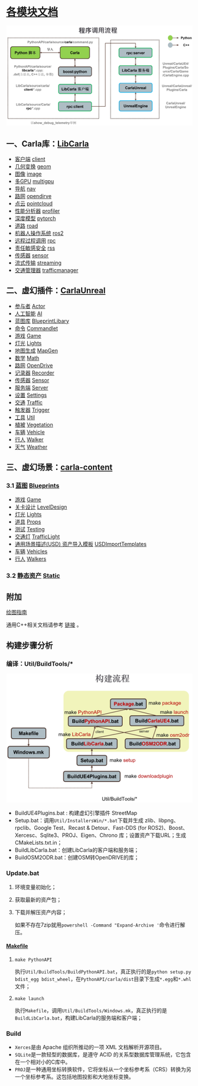 # [各模块文档]()

![CARLA Modules](img/build_modules.jpg)

## 一、Carla库：[LibCarla](https://openhutb.github.io/carla_cpp/dir_b14cdd661f9a7048a44f1771cd402401.html)
* [客户端](./modules/client.md) [client](https://openhutb.github.io/carla_cpp/dir_64d7bb605f27024d49af86070bd3f0b6.html)
* [几何变换](./modules/geom.md) [geom](https://openhutb.github.io/carla_cpp/dir_8b032d9d353dba85c86dc5364d785bbe.html)
* [图像](./modules/image.md) [image](https://openhutb.github.io/carla_cpp/dir_f5e43f88654384cf885b20b39b543425.html)
* [多GPU](modules/multigpu.md) [multigpu](https://openhutb.github.io/carla_cpp/dir_a2af28fa3ae0e0a62585ff5a8c898ebe.html)
* [导航](modules/nav.md) [nav](https://openhutb.github.io/carla_cpp/dir_ad0f87b2245230d21b267626b2c7750a.html)
* [路网](modules/opendirve.md) [opendirve](https://openhutb.github.io/carla_cpp/dir_a02f1db122f1bf0661014bee93740912.html)
* [点云](modules/pointcloud.md) [pointcloud](https://openhutb.github.io/carla_cpp/dir_ba5554cd20e2d3b81742218af28f1632.html)
* [性能分析器](modules/profiler.md) [profiler](https://openhutb.github.io/carla_cpp/dir_a44fab28cda52915bea048e19f74f82b.html)
* [深度模型](modules/pytorch.md) [pytorch](https://openhutb.github.io/carla_cpp/dir_1d6fac9cb22f8ab199e8be0190976796.html) 
* [道路](modules/road.md) [road](https://openhutb.github.io/carla_cpp/dir_8afc3b5d71d319c27bc8bd38d925daae.html)
* [机器人操作系统](modules/ros2.md) [ros2](https://openhutb.github.io/carla_cpp/dir_087ce8304d10c4897e4acbeac1a6fcc8.html)
* [远程过程调用](modules/rpc.md) [rpc](https://openhutb.github.io/carla_cpp/dir_83201f30ace02cdf218980110872f8a7.html)
* [责任敏感安全](modules/rpc.md) [rss](https://openhutb.github.io/carla_cpp/dir_4ec6c576fb70278fb3ee02e044838f82.html)
* [传感器](modules/sensor.md) [sensor](https://openhutb.github.io/carla_cpp/dir_8b842c0ad24262c95de16c440fd51527.html)
* [流式传输](modules/streaming.md) [streaming](https://openhutb.github.io/carla_cpp/dir_6d1a5b6c73cd09063239376f47f02d88.html)
* [交通管理器](modules/trafficmanager.md) [trafficmanager](https://openhutb.github.io/carla_cpp/dir_a8dbe3691941680fc0b6dad001059c22.html)



## 二、虚幻插件：[CarlaUnreal](https://openhutb.github.io/carla_cpp/dir_8fc34afb5f07a67966c78bf5319f94ae.html)
* [参与者](modules/Actor.md) [Actor](https://openhutb.github.io/carla_cpp/dir_31691989b6ffa820edb06b9eb32cc520.html)
* [人工智能](modules/AI.md) [AI](https://openhutb.github.io/carla_cpp/dir_cff6f5bec63abb9e5f12c0f62b47389c.html)
* [蓝图库](modules/BlueprintLibary.md) [BlueprintLibary](https://openhutb.github.io/carla_cpp/dir_bd6d94ad3c7534d0f2d8b3ea8c626bc5.html)
* [命令](modules/Commandlet.md) [Commandlet](https://openhutb.github.io/carla_cpp/dir_b73fafeaa93af49306e77afd3c0d0eef.html)
* [游戏](modules/Game.md) [Game](https://openhutb.github.io/carla_cpp/dir_b708e75f0564cefaa95a07ef1c60fa1d.html)
* [灯光](modules/Lights.md) [Lights](https://openhutb.github.io/carla_cpp/dir_300f092198dff90fa236d1c5a9b26b0c.html)
* [地图生成](modules/MapGen.md) [MapGen](https://openhutb.github.io/carla_cpp/dir_3e9aec868781f29a05b56aecc37cd1a9.html)
* [数学](modules/Math.md) [Math](https://openhutb.github.io/carla_cpp/dir_f9cdfd101429e27d647f8df664b6ebd1.html)
* [路网](modules/OpenDrive.md) [OpenDrive](https://openhutb.github.io/carla_cpp/dir_d0b0d7f8e453984c2ffe9ea659d3c27f.html)
* [记录器](modules/Recorder.md) [Recorder](https://openhutb.github.io/carla_cpp/dir_0dd3f6464b0e5c5db135a4b73b996175.html)
* [传感器](modules/Sensor_UE.md) [Sensor](https://openhutb.github.io/carla_cpp/dir_32df69f29a08a23c97cd630e5cd47b2e.html)
* [服务端](modules/Server.md) [Server](https://openhutb.github.io/carla_cpp/dir_4f477b896248adf10c6909a9eb9fb7d3.html)
* [设置](modules/Settings.md) [Settings](https://openhutb.github.io/carla_cpp/dir_61a866aca8f5011fad0bfe0df06e6f79.html)
* [交通](modules/Traffic.md) [Traffic](https://openhutb.github.io/carla_cpp/dir_cf78ae8ffd0f6192e117b8a1751c2bbd.html)
* [触发器](modules/Trigger.md) [Trigger](https://openhutb.github.io/carla_cpp/dir_6c62abedd72e3007bc03a7fda3037637.html)
* [工具](modules/Util.md) [Util](https://openhutb.github.io/carla_cpp/dir_c0211e659583c36c301432102f960843.html)
* [植被](modules/Vegetation.md) [Vegetation](https://openhutb.github.io/carla_cpp/dir_a3491c9b10b5a3d0703facb105cd4941.html)
* [车辆](modules/Vehicle.md) [Vehicle](https://openhutb.github.io/carla_cpp/dir_4d620431c9b0dc62fca23e1ed91a49b6.html)
* [行人](modules/Walker.md) [Walker](https://openhutb.github.io/carla_cpp/dir_7a44753a182d2dd0cd15cfa7be7c0c89.html)
* [天气](modules/Weather.md) [Weather](https://openhutb.github.io/carla_cpp/dir_b3a8bd261fb98563f858806beb7e2741.html)

## 三、虚幻场景：[carla-content](https://bitbucket.org/carla-simulator/carla-content/src/master/)

### 3.1 [蓝图](modules/Blueprints.md)  [Blueprints](https://bitbucket.org/carla-simulator/carla-content/src/master/Blueprints/)

* [游戏](modules/Game_BP.md) [Game](https://bitbucket.org/carla-simulator/carla-content/src/master/Blueprints/Game/)
* [关卡设计](modules/LevelDesign_BP.md) [LevelDesign](https://bitbucket.org/carla-simulator/carla-content/src/master/Blueprints/LevelDesign/)
* [灯光](modules/Lights_BP.md) [Lights](https://bitbucket.org/carla-simulator/carla-content/src/master/Blueprints/Lights/)
* [道具](modules/Props_BP.md) [Props](https://bitbucket.org/carla-simulator/carla-content/src/master/Blueprints/Props/)
* [测试](modules/Testing_BP.md) [Testing](https://bitbucket.org/carla-simulator/carla-content/src/master/Blueprints/Testing/)
* [交通灯](modules/TrafficLight_BP.md) [TrafficLight](https://bitbucket.org/carla-simulator/carla-content/src/master/Blueprints/TrafficLight/)
* [通用场景描述(USD) 资产导入模板](modules/USDImportTemplates_BP.md) [USDImportTemplates](https://bitbucket.org/carla-simulator/carla-content/src/master/Blueprints/USDImportTemplates/)
* [车辆](modules) [Vehicles](https://bitbucket.org/carla-simulator/carla-content/src/master/Blueprints/Vehicles/)
* [行人](modules/Walkers_BP.md) [Walkers](https://bitbucket.org/carla-simulator/carla-content/src/master/Blueprints/Walkers/)

### 3.2 [静态资产](modules/Static.md) [Static](https://bitbucket.org/carla-simulator/carla-content/src/master/Static/)




## 附加
[绘图指南](demo/figure.md)

通用C++相关文档请参考 [链接](ref_cpp.md) 。


## 构建步骤分析

### 编译：Util/BuildTools/*

![](img/tuto_D_windows_debug/file_specification_build_tools.png)

* BuildUE4Plugins.bat : 构建虚幻引擎插件 StreetMap 
* Setup.bat：调用`Util/InstallersWin/*.bat`下载并生成 zlib、libpng、rpclib、Google Test、Recast & Detour、Fast-DDS (for ROS2)、Boost、Xercesc、Sqlite3、PROJ、Eigen、Chrono 库；设置资产下载URL；生成CMakeLists.txt.in；
* BuildLibCarla.bat：创建LibCarla的客户端和服务端；
* BuildOSM2ODR.bat：创建OSM转OpenDRIVE的库；

### Update.bat
1. 环境变量初始化；
2. 获取最新的资产包；
3. 下载并解压资产内容；

    如果不存在7zip就用`powershell -Command "Expand-Archive '`命令进行解压。

#### [Makefile](https://seisman.github.io/how-to-write-makefile/index.html)
1. `make PythonAPI`

    执行`Util/BuildTools/BuildPythonAPI.bat`，真正执行的是`python setup.py bdist_egg bdist_wheel`，在`PythonAPI/carla/dist`目录下生成`*.egg`和`*.whl`文件；

2. `make launch`

    执行`Makefile`，调用`Util/BuildTools/Windows.mk`，真正执行的是`BuildLibCarla.bat`，构建LibCarla的服务端和客户端；

### Build
* `Xerces`是由 Apache 组织所推动的一项 XML 文档解析开源项目。
* `SQLite`是一款轻型的数据库，是遵守 ACID 的关系型数据库管理系统，它包含在一个相对小的C库中。
* `PROJ`是一种通用坐标转换软件，它将坐标从一个坐标参考系（CRS）转换为另一个坐标参考系。这包括地图投影和大地坐标变换。

